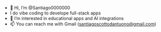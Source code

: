 - 👋 Hi, I’m @Santiago0000000
- I do vibe coding to develope full-stack apps
- 👀 I’m interested in educational apps and AI integrations
- 📫 You can reach me with Gmail (santiagoscottodantuono@gmail.com)
<!---
Santiago0000000/Santiago0000000 is a ✨ special ✨ repository because its `README.md` (this file) appears on your GitHub profile.
You can click the Preview link to take a look at your changes.
--->
